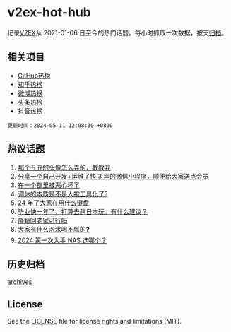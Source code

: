 # v2ex-hot-hub

 记录[V2EX](https://www.v2ex.com/)从 2021-01-06 日至今的热门话题。每小时抓取一次数据，按天[归档](archives)。
 
 ## 相关项目

- [GitHub热榜](https://github.com/lonnyzhang423/github-hot-hub)
- [知乎热榜](https://github.com/lonnyzhang423/zhihu-hot-hub)
- [微博热榜](https://github.com/lonnyzhang423/weibo-hot-hub)
- [头条热榜](https://github.com/lonnyzhang423/toutiao-hot-hub)
- [抖音热榜](https://github.com/lonnyzhang423/douyin-hot-hub)


 `更新时间：2024-05-11 12:08:30 +0800`

## 热议话题

1. [那个丑丑的头像怎么弄的，教教我](https://www.v2ex.com/t/1039456)
1. [分享一个自己开发+运维了快 3 年的微信小程序，顺便给大家送点会员](https://www.v2ex.com/t/1039459)
1. [在一个群里被恶心坏了](https://www.v2ex.com/t/1039525)
1. [调休的本质是不是人被工具化了?](https://www.v2ex.com/t/1039657)
1. [24 年了大家在用什么键盘](https://www.v2ex.com/t/1039527)
1. [毕业快一年了，打算去趟日本玩，有什么建议？](https://www.v2ex.com/t/1039664)
1. [降薪回老家可行吗](https://www.v2ex.com/t/1039521)
1. [大家有什么泡水喝不腻的❓](https://www.v2ex.com/t/1039426)
1. [2024 第一次入手 NAS 选哪个？](https://www.v2ex.com/t/1039417)

## 历史归档

[archives](archives)

## License

See the [LICENSE](LICENSE) file for license rights and limitations (MIT).

